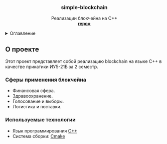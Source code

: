 <!-- PROJECT LOGO -->
<br />
<div align="center">

<h3 align="center">simple-blockchain</h3>

  <p align="center">
    Реализации блокчейна на C++
    <br />
    <a href="https://github.com/SergeyBarshin/simple-blockchain"><strong>repo»</strong></a>
  </p>
</div>

<!-- Оглавление -->
<details>
  <summary>Оглавление</summary>
  <ol>
    <li>
      <a href="#о-проекте">О проекте</a>
      <ul>
        <li><a href="#сферы-применения-блокчейна">Сферы применения блокчейна</a></li>
        <li><a href="#используемые-технологии">Используемые технологии</a></li>
      </ul>
    </li>
    <li>
      <a href="#принцип-работы">Принцип работы</a>
      <ul>
      </ul>
    </li>
    <li><a href="#демонстрация-работы">Демонстрация работы</a></li>
    <li><a href="#полезная-информация">Полезная информация</a></li>
  </ol>
</details>

<!-- О проекте -->

## О проекте

Этот проект представляет собой реализацию blockchain на языке C++ в качестве прикатики ИУ5-21Б за 2 семестр.

### Сферы применения блокчейна

- Финансовая сфера.
- Здравоохранение.
- Голосование и выборы.
- Логистика и поставки.

### Используемые технологии

- Язык программирования [С++](https://ru.wikipedia.org/wiki/C%2B%2B)
- Система сборки: [Cmake](https://cmake.org)

